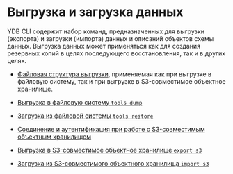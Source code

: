 # Выгрузка и загрузка данных

YDB CLI содержит набор команд, предназначенных для выгрузки (экспорта) и загрузки (импорта) данных и описаний объектов схемы данных. Выгрузка данных может применяться как для создания резервных копий в целях последующего восстановления, так и в других целях.

- [Файловая структура выгрузки](../file_structure.md), применяемая как при выгрузке в файловую систему, так и при выгрузке в S3-совместимое объектное хранилище.

- [Выгрузка в файловую систему `tools dump`](../tools_dump.md) 
- [Загрузка из файловой системы `tools restore`](../tools_restore.md)

- [Соединение и аутентификация при работе с S3-совместимым объектным хранилищем](../s3_conn.md)
- [Выгрузка в S3-совместимое объектное хранилище `export s3`](../s3_export.md)
- [Загрузка из S3-совместимого объектного хранилища `import s3`](../s3_import.md)


